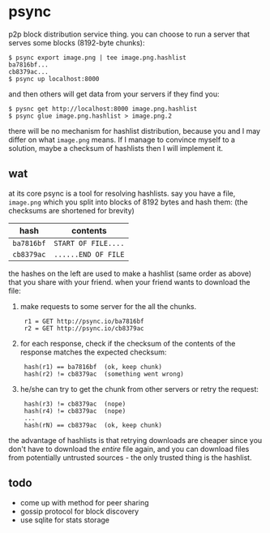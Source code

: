 # psync

p2p block distribution service thing. you can choose to run a
server that serves some blocks (8192-byte chunks):

    $ psync export image.png | tee image.png.hashlist
    ba7816bf...
    cb8379ac...
    $ psync up localhost:8000

and then others will get data from your servers if they find you:

    $ pysnc get http://localhost:8000 image.png.hashlist
    $ psync glue image.png.hashlist > image.png.2

there will be no mechanism for hashlist distribution, because you and
I may differ on what `image.png` means. If I manage to convince myself
to a solution, maybe a checksum of hashlists then I will implement it.

## wat

at its core psync is a tool for resolving hashlists. say you have
a file, `image.png` which you split into blocks of 8192 bytes and
hash them: (the checksums are shortened for brevity)

| hash       | contents            |
|:----------:|---------------------|
| `ba7816bf` | `START OF FILE....` |
| `cb8379ac` | `......END OF FILE` |

the hashes on the left are used to make a hashlist (same order as
above) that you share with your friend. when your friend wants to
download the file:

1. make requests to some server for the all the chunks.

        r1 = GET http://psync.io/ba7816bf
        r2 = GET http://psync.io/cb8379ac

2. for each response, check if the checksum of the contents of the response matches the expected checksum:

        hash(r1) == ba7816bf  (ok, keep chunk)
        hash(r2) != cb8379ac  (something went wrong)

3. he/she can try to get the chunk from other servers or retry the request:

        hash(r3) != cb8379ac  (nope)
        hash(r4) != cb8379ac  (nope)
        ...
        hash(rN) == cb8379ac  (ok, keep chunk)

the advantage of hashlists is that retrying downloads are cheaper
since you don't have to download the *entire* file again, and you
can download files from potentially untrusted sources - the only
trusted thing is the hashlist.

## todo

 - come up with method for peer sharing
 - gossip protocol for block discovery
 - use sqlite for stats storage
